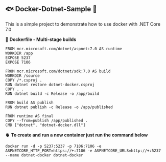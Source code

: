 ## 🐟 Docker-Dotnet-Sample 🚀
This is a simple project to demonstrate how to use docker with .NET Core 7.0


🎃 **Dockerfile - Multi-stage builds**
```
FROM mcr.microsoft.com/dotnet/aspnet:7.0 AS runtime
WORKDIR /app
EXPOSE 5237
EXPOSE 7106

FROM mcr.microsoft.com/dotnet/sdk:7.0 AS build
WORKDIR /source
COPY /*.csproj .
RUN dotnet restore dotnet-docker.csproj
COPY . .
RUN dotnet build -c Release -o /app/build

FROM build AS publish
RUN dotnet publish -c Release -o /app/published

FROM runtime AS final 
COPY --from=publish /app/published .
CMD ["dotnet", "dotnet-docker.dll"]
```
 🫀 **To create and run a new container just run the command below**
```
docker run -d -p 5237:5237 -p 7106:7106 -e ASPNETCORE_HTTP_PORT=https://+:7106 -e ASPNETCORE_URLS=http://+:5237  --name dotnet-docker dotnet-docker
```
